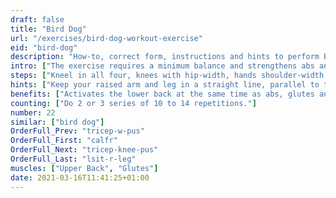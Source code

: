 ```yaml
---
draft: false
title: "Bird Dog"
url: "/exercises/bird-dog-workout-exercise"
eid: "bird-dog"
description: "How-to, correct form, instructions and hints to perform Bird Dog. Similar exercises and video demo"
intro: ["The exercise requires a minimum balance and strengthens abs and glutes."]
steps: ["Kneel in all four, knees with hip-width, hands shoulder-width.", "Raise one leg so that it stays horizontal to the ground.", "At the same time raise the opposite arm, also to be horizontal to the ground.", "Stay in this position a few seconds and return to the all-four position.", "This is one repetition."]
hints: ["Keep your raised arm and leg in a straight line, parallel to the ground.", "Perform the exercise slowly, play attention to the form."]
benefits: ["Activates the lower back at the same time as abs, glutes and tights."]
counting: ["Do 2 or 3 series of 10 to 14 repetitions."]
number: 22
similar: ["bird dog"]
OrderFull_Prev: "tricep-w-pus"
OrderFull_First: "calfr"
OrderFull_Next: "tricep-knee-pus"
OrderFull_Last: "lsit-r-leg"
muscles: ["Upper Back", "Glutes"]
date: 2021-03-16T11:41:25+01:00
---
```

